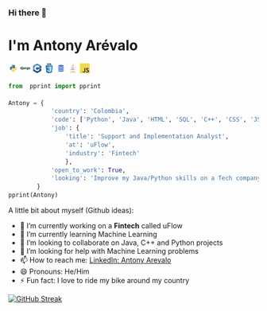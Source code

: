 ### Hi there 👋
# I'm Antony Arévalo
<code><img height="20" alt="Python" src="https://raw.githubusercontent.com/github/explore/80688e429a7d4ef2fca1e82350fe8e3517d3494d/topics/python/python.png"></code>
<code><img height="20" alt="Django" src="https://raw.githubusercontent.com/github/explore/80688e429a7d4ef2fca1e82350fe8e3517d3494d/topics/django/django.png"></code>
<code><img height="20" alt="Cpp" src="https://raw.githubusercontent.com/github/explore/80688e429a7d4ef2fca1e82350fe8e3517d3494d/topics/cpp/cpp.png"></code>
<code><img height="20" alt="CSS" src="https://raw.githubusercontent.com/github/explore/80688e429a7d4ef2fca1e82350fe8e3517d3494d/topics/css/css.png"></code>
<code><img height="20" alt="SQL" src="https://raw.githubusercontent.com/github/explore/80688e429a7d4ef2fca1e82350fe8e3517d3494d/topics/sql/sql.png"></code>
<code><img height="20" alt="Java" src="https://raw.githubusercontent.com/github/explore/80688e429a7d4ef2fca1e82350fe8e3517d3494d/topics/java/java.png"></code>
<code><img height="20" alt="JS" src="https://raw.githubusercontent.com/github/explore/80688e429a7d4ef2fca1e82350fe8e3517d3494d/topics/javascript/javascript.png"></code>

```python
from  pprint import pprint

Antony = {
            'country': 'Colombia',
            'code': ['Python', 'Java', 'HTML', 'SQL', 'C++', 'CSS', 'JS'],
            'job': {
                'title': 'Support and Implementation Analyst',
                'at': 'uFlow',
                'industry': 'Fintech'
                },
            'open_to_work': True,
            'looking': 'Improve my Java/Python skills on a Tech company'
        }
pprint(Antony)
```
A little bit about myself (Github ideas):

- 🔭 I’m currently working on a **Fintech** called uFlow 
- 🌱 I’m currently learning Machine Learning
- 👯 I’m looking to collaborate on Java, C++ and Python projects
- 🤔 I’m looking for help with Machine Learning problems
- 📫 How to reach me: <a href="https://www.linkedin.com/in/antony-arevalo-arias/">LinkedIn: Antony Arevalo<a/>
- 😄 Pronouns: He/Him
- ⚡ Fun fact: I love to ride my bike around my country

[![GitHub Streak](https://streak-stats.demolab.com?user=antonyare93&theme=gruvbox&hide_border=true)](https://git.io/streak-stats)
